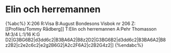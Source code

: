 # Elin och herremannen

{%abc%}
X:206
R:Visa
B:August Bondesons Visbok nr 206
Z:[[Profiles/Tommy Rådberg]]
T:Elin och herremannen
A:Pehr Thomasson
M:3/4
L:1/16
K:G
D2|G3BG6B2|d3dd6c2|B3BA6A2|B8z2D2|G3BG6B2|d3dd6c2|B3BA6A2|B8z2B2|c2e2c6c2|e2g2B6G2|A2c2F6A2|c2B2G4z2|]
{%endabc%}

